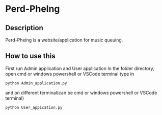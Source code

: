 # Perd-Phelng
## Description
Perd-Phelng is a website/application for music queuing.
## How to use this
First run Admin application and User application
In the folder directory, open cmd or windows powershell or VSCode terminal type in
```
python Admin_application.py
```
and on different terminal(can be cmd or windows powershell or VSCode terminal)
```
python User_appication.py
```
